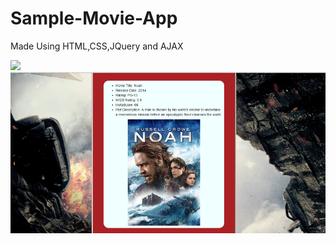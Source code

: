 # Sample-Movie-App
Made Using HTML,CSS,JQuery and AJAX


<div class="row">
<img src="1.png>
</div>

<div class="row">
<img src="2.png">
</div>
